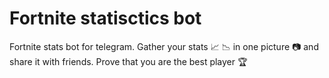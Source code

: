 # Fortnite statisctics bot

Fortnite stats bot for telegram. Gather your stats :chart_with_upwards_trend: :chart_with_downwards_trend: in one picture :camera: and share it with friends. Prove that you are the best player :trophy: